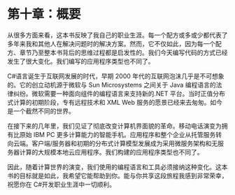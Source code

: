 # 第十章：概要

从很多方面来看，这本书反映了我自己的职业生涯。每一个配方或多或少都代表了多年来我和其他人在解决问题时的解决方案。然而，它不仅如此，因为每一个配方、章节乃至整本书背后的思维过程都是启发性的。我们今天编写代码的方式已经发生了很大变化。我们编写的应用程序类型也不同了。

C#语言诞生于互联网发展的时代，早期 2000 年代的互联网泡沫几乎是不可想象的。它的创立动机源于微软与 Sun Microsystems 之间关于 Java 编程语言的法律纠纷。微软需要一种面向组件的编程语言来支持新的.NET 平台。当时正值分布式计算的初期阶段，专有远程技术和 XML Web 服务的愿景已经来去匆匆。如今是一个截然不同的世界。

在接下来的几年里，我们见证了彻底改变计算机界面貌的革命。移动电话演变为拥有比原始 IBM PC 更多计算能力的智能手机。应用程序和整个企业从托管服务转向云端。客户端/服务器和初期的分布式计算模型发展成为采用微服务架构和无服务器计算的大规模本地云应用程序。我们构建的应用程序类型也不同了。

因此，随着计算世界的演变，我们使用的编程语言和工具必须接纳这种变化。这本书的目标就是如此，我希望它能帮助到你。能与你共享这段旅程我感到非常荣幸，祝愿你在 C#开发职业生涯中一切顺利。
